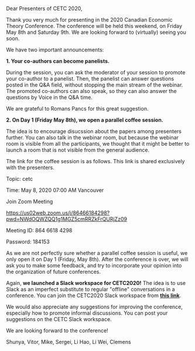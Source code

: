 Dear Presenters of CETC 2020,

Thank you very much for presenting in the 2020 Canadian Economic Theory Conference. The conference will be held this weekend, on Friday May 8th and Saturday 9th. We are looking forward to (virtually) seeing you soon.

We have two important announcements:

**1. Your co-authors can become panelists.**

During the session, you can ask the moderator of your session to promote your co-author to a panelist. Then, the panelist can answer questions posted in the Q&A field, without stopping the main stream of the webinar. The promoted co-authors can also speak, so they can also answer the questions by Voice in the Q&A time.

We are grateful to Romans Pancs for this great suggestion.


**2. On Day 1 (Friday May 8th), we open a parallel coffee session.**

The idea is to encourage disucssion about the papers among presenters further. You can also talk in the webinar room, but because the webinar room is visible from all the participants, we thought that it might be better to launch a room that is not visible from the general audience.

The link for the coffee session is as follows. This link is shared exclusively with the presenters.

Topic: cetc

Time: May 8, 2020 07:00 AM Vancouver

Join Zoom Meeting

https://us02web.zoom.us/j/86466184298?pwd=NWdOQWZQQ1g1MGZ5cmRRZkFrQURjZz09

Meeting ID: 864 6618 4298

Password: 184153

As we are not perfectly sure whether a parallel coffee session is useful, we only open it on Day 1 (Friday, May 8th). After the conference is over, we will ask you to make some feedback, and try to incorporate your opinion into the organization of future conferences.


Again, **we launched a Slack workspace for CETC2020!** The idea is to use Slack as an imperfect substitute to regular "offline" conversations in a conference. You can join the CETC2020 Slack workspace from **[this link](https://join.slack.com/t/cetctalk/shared_invite/zt-dtk2f4lg-0mLgqf_L21T5KHRu4NjKyg)**.

We would also appreciate any suggestions for improving the conference, especially how to promote informal discussions. You can post your suggestions on the CETC Slack workspace.

We are looking forward to the conference!

Shunya, Vitor, Mike, Sergei, Li Hao, Li Wei, Clemens
